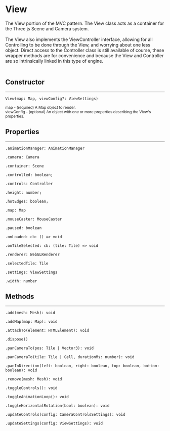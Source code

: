 # View

<div class='description'>
The View portion of the MVC pattern. The View class acts as a container for the Three.js Scene and Camera system.<br><br>
The View also implements the ViewController interface, allowing for all Controlling to be done through the View, and worrying about one less object. Direct access to the Controller class is still available of course, these wrapper methods are for convenience and because the View and Controller are so intrinsically linked in this type of engine. <br><br>
</div>

## Constructor
<hr style='width:100%; opacity:.5;' />

`View(map: Map, viewConfig?: ViewSettings)`

<small>
map - (required) A Map object to render.<br> 
viewConfig - (optional) An object with one or more properties describing the View's properties.
</small>

## Properties
<hr style='width:100%; opacity:.5;' />

`.animationManager: AnimationManager`

`.camera: Camera`

`.container: Scene`

`.controlled: boolean;`

`.controls: Controller`

`.height: number;`

`.hotEdges: boolean;`

`.map: Map`

`.mouseCaster: MouseCaster`

`.paused: boolean`

`.onLoaded: cb: () => void`

`.onTileSelected: cb: (tile: Tile) => void`

`.renderer: WebGLRenderer`

`.selectedTile: Tile`

`.settings: ViewSettings`

`.width: number`

## Methods
<hr style='width:100%; opacity:.5;' />

`.add(mesh: Mesh): void`

`.addMap(map: Map): void`

`.attachTo(element: HTMLElement): void`

`.dispose()`

`.panCameraTo(pos: Tile | Vector3): void`

`.panCameraTo(tile: Tile | Cell, durationMs: number): void`

`.panInDirection(left: boolean, right: boolean, top: boolean, bottom: boolean): void`

`.remove(mesh: Mesh): void`

`.toggleControls(): void`

`.toggleAnimationLoop(): void`

`.toggleHorizontalRotation(bool: boolean): void`

`.updateControls(config: CameraControlsSettings): void`

`.updateSettings(config: ViewSettings): void`